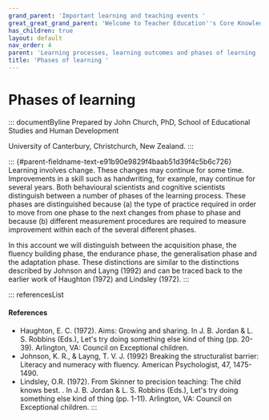 ```yaml
---
grand_parent: 'Important learning and teaching events '
great_great_grand_parent: 'Welcome to Teacher Education''s Core Knowledge and Skills.'
has_children: true
layout: default
nav_order: 4
parent: 'Learning processes, learning outcomes and phases of learning '
title: 'Phases of learning '
---
```

# Phases of learning 


::: documentByline
Prepared by John Church, PhD, School of Educational Studies and Human
Development

University of Canterbury, Christchurch, New Zealand.
:::

::: {#parent-fieldname-text-e91b90e9829f4baab51d39f4c5b6c726}
Learning involves change. These changes may continue for some time.
Improvements in a skill such as handwriting, for example, may continue
for several years. Both behavioural scientists and cognitive scientists
distinguish between a number of phases of the learning process. These
phases are distinguished because (a) the type of practice required in
order to move from one phase to the next changes from phase to phase and
because (b) different measurement procedures are required to measure
improvement within each of the several different phases.

In this account we will distinguish between the acquisition phase, the
fluency building phase, the endurance phase, the generalisation phase
and the adaptation phase. These distinctions are similar to the
distinctions described by Johnson and Layng (1992) and can be traced
back to the earlier work of Haughton (1972) and Lindsley (1972).
:::

::: referencesList
#### References

-   Haughton, E. C. (1972). Aims: Growing and sharing. In J. B. Jordan
    & L. S. Robbins (Eds.), Let's try doing something else kind of thing
    (pp. 20-39). Arlington, VA: Council on Exceptional children.
-   Johnson, K. R., & Layng, T. V. J. (1992) Breaking the structuralist
    barrier: Literacy and numeracy with fluency. American Psychologist,
    47, 1475-1490.
-   Lindsley, O.R. (1972). From Skinner to precision teaching: The child
    knows best. . In J. B. Jordan & L. S. Robbins (Eds.), Let's try
    doing something else kind of thing (pp. 1-11). Arlington, VA:
    Council on Exceptional children.
:::
